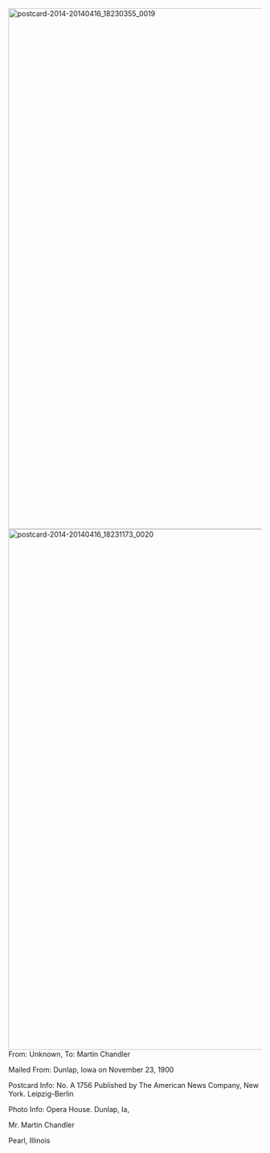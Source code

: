 <html><body><a href="http://107.170.91.122/wp-content/uploads/2014/04/postcard-2014-20140416_18230355_0019.jpg"><img class="alignnone size-full wp-image-265" src="http://107.170.91.122/wp-content/uploads/2014/04/postcard-2014-20140416_18230355_0019.jpg" alt="postcard-2014-20140416_18230355_0019" width="1553" height="1037"></a><a href="http://107.170.91.122/wp-content/uploads/2014/04/postcard-2014-20140416_18231173_0020.jpg"><img class="alignnone size-full wp-image-266" src="http://107.170.91.122/wp-content/uploads/2014/04/postcard-2014-20140416_18231173_0020.jpg" alt="postcard-2014-20140416_18231173_0020" width="1571" height="1037"></a>From: Unknown, To: Martin Chandler

Mailed From: Dunlap, Iowa on November 23, 1900

Postcard Info: No. A 1756 Published by The American News Company, New York. Leipzig-Berlin

Photo Info: Opera House. Dunlap, Ia,



Mr. Martin Chandler

Pearl, Illinois



 </body></html>